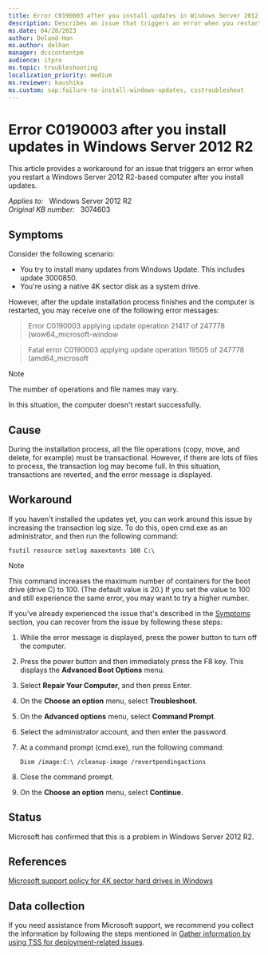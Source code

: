 ```yaml
---
title: Error C0190003 after you install updates in Windows Server 2012 R2
description: Describes an issue that triggers an error when you restart a Windows Server 2012 R2-based computer after you install updates. A workaround is provided.
ms.date: 04/28/2023
author: Deland-Han
ms.author: delhan
manager: dcscontentpm
audience: itpro
ms.topic: troubleshooting
localization_priority: medium
ms.reviewer: kaushika
ms.custom: sap:failure-to-install-windows-updates, csstroubleshoot
---
```

# Error C0190003 after you install updates in Windows Server 2012 R2

This article provides a workaround for an issue that triggers an error when you restart a Windows Server 2012 R2-based computer after you install updates.

_Applies to:_ &nbsp; Windows Server 2012 R2  
_Original KB number:_ &nbsp; 3074603

## Symptoms

Consider the following scenario:

- You try to install many updates from Windows Update. This includes update 3000850.
- You're using a native 4K sector disk as a system drive.

However, after the update installation process finishes and the computer is restarted, you may receive one of the following error messages:

> Error C0190003 applying update operation 21417 of 247778 (wow64_microsoft-window

> Fatal error C0190003 applying update operation 19505 of 247778 (amd64_microsoft

> [!NOTE]
> The number of operations and file names may vary.

In this situation, the computer doesn't restart successfully.

## Cause

During the installation process, all the file operations (copy, move, and delete, for example) must be transactional. However, if there are lots of files to process, the transaction log may become full. In this situation, transactions are reverted, and the error message is displayed.

## Workaround

If you haven't installed the updates yet, you can work around this issue by increasing the transaction log size. To do this, open cmd.exe as an administrator, and then run the following command:

```console
fsutil resource setlog maxextents 100 C:\
```

> [!NOTE]
> This command increases the maximum number of containers for the boot drive (drive C) to 100. (The default value is 20.) If you set the value to 100 and still experience the same error, you may want to try a higher number.

If you've already experienced the issue that's described in the [Symptoms](#symptoms) section, you can recover from the issue by following these steps:

1. While the error message is displayed, press the power button to turn off the computer.
2. Press the power button and then immediately press the F8 key. This displays the **Advanced Boot Options** menu.
3. Select **Repair Your Computer**, and then press Enter.
4. On the **Choose an option** menu, select **Troubleshoot**.
5. On the **Advanced options** menu, select **Command Prompt**.
6. Select the administrator account, and then enter the password.
7. At a command prompt (cmd.exe), run the following command:

    ```console
    Dism /image:C:\ /cleanup-image /revertpendingactions
    ```

8. Close the command prompt.
9. On the **Choose an option** menu, select **Continue**.

## Status

Microsoft has confirmed that this is a problem in Windows Server 2012 R2.

## References

[Microsoft support policy for 4K sector hard drives in Windows](../backup-and-storage/support-policy-4k-sector-hard-drives.md)

## Data collection

If you need assistance from Microsoft support, we recommend you collect the information by following the steps mentioned in [Gather information by using TSS for deployment-related issues](../../windows-client/windows-troubleshooters/gather-information-using-tss-deployment.md).
